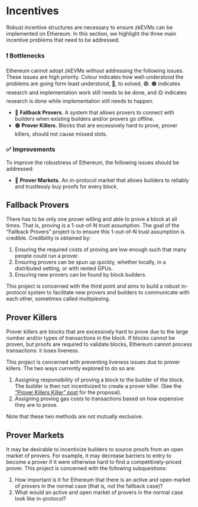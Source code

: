 # Incentives

Robust incentive structures are necessary to ensure zkEVMs can be implemented on Ethereum. In this section, we highlight the three main incentive problems that need to be addressed.

### ❗ Bottlenecks

Ethereum cannot adopt zkEVMs without addressing the following issues. These issues are high priority. Colour indicates how well-understood the problems are going form least understood, 🔴, to solved, 🟢. 🟠 indicates research and implementation work still needs to be done, and 🟡 indicates research is done while implementation still needs to happen.
- 🔴 **Fallback Provers.** A system that allows provers to connect with builders when existing builders and/or provers go offline.
- 🟠 **Prover Killers.** Blocks that are excessively hard to prove, prover killers, should not cause missed slots.

### ✅ Improvements

To improve the robustness of Ethereum, the following issues should be addressed:

- 🔴 **Prover Markets.** An in-protocol market that allows builders to reliably and trustlessly buy proofs for every block.

## Fallback Provers
There has to be only one prover willing and able to prove a block at all times. That is, proving is a 1-out-of-N trust assumption. The goal of the “Fallback Provers” project is to ensure this 1-out-of-N trust assumption is credible. Credibility is obtained by:

1. Ensuring the required costs of proving are low enough such that many people could run a prover.
2. Ensuring provers can be spun up quickly, whether locally, in a distributed setting, or with rented GPUs. 
3. Ensuring new provers can be found by block builders.

This project is concerned with the third point and aims to build a robust in-protocol system to facilitate new provers and builders to communicate with each other, sometimes called multiplexing.

## Prover Killers
Prover killers are blocks that are excessively hard to prove due to the large number and/or types of transactions in the block. If blocks cannot be proven, but proofs are required to validate blocks, Ethereum cannot process transactions: it loses liveness.

This project is concerned with preventing liveness issues due to prover killers. The two ways currently explored to do so are:

1. Assigning responsibility of proving a block to the builder of the block. The builder is then not incentivized to create a prover killer. (See the [“Prover Killers Killer” post](https://ethresear.ch/t/prover-killers-killer-you-build-it-you-prove-it/22308) for the proposal).
2. Assigning proving gas costs to transactions based on how expensive they are to prove.

Note that these two methods are not mutually exclusive.

## Prover Markets
It may be desirable to incentivize builders to source proofs from an open market of provers. For example, it may decrease barriers to entry to become a prover if it were otherwise hard to find a competitively-priced prover. This project is concerned with the following subquestions:

1. How important is it for Ethereum that there is an active and open market of provers in the normal case (that is, not the fallback case)?
2. What would an active and open market of provers in the normal case look like in-protocol?
